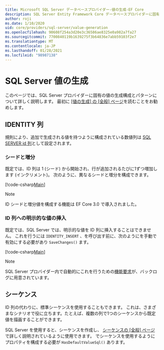 ```yaml
---
title: Microsoft SQL Server データベースプロバイダー-値の生成-EF Core
description: SQL Server Entity Framework Core データベースプロバイダーに固有の値生成パターン
author: roji
ms.date: 1/10/2020
uid: core/providers/sql-server/value-generation
ms.openlocfilehash: 90608f254a3d20e3c36586ae8325e0a982a7fa27
ms.sourcegitcommit: 7700840119b1639275f3b64836e7abb59103f2e7
ms.translationtype: MT
ms.contentlocale: ja-JP
ms.lasthandoff: 01/28/2021
ms.locfileid: "98987138"
---
```

# <a name="sql-server-value-generation"></a>SQL Server 値の生成

このページでは、SQL Server プロバイダーに固有の値の生成構成とパターンについて詳しく説明します。 最初に [ [値の生成] の [全般] ページ](xref:core/modeling/generated-properties)を読むことをお勧めします。

## <a name="identity-columns"></a>IDENTITY 列

規則により、追加で生成される値を持つように構成されている数値列は [SQL SERVER id 列](https://docs.microsoft.com/sql/t-sql/statements/create-table-transact-sql-identity-property)として設定されます。

### <a name="seed-and-increment"></a>シードと増分

既定では、ID 列は 1 (シード) から開始され、行が追加されるたびに1ずつ増加します (インクリメント)。 次のように、異なるシードと増分を構成できます。

[!code-csharp[Main](../../../../samples/core/SqlServer/ValueGeneration/IdentityOptionsContext.cs?name=IdentityOptions&highlight=5)]

> [!NOTE]
> ID シードと増分値を構成する機能は EF Core 3.0 で導入されました。

### <a name="inserting-explicit-values-into-identity-columns"></a>ID 列への明示的な値の挿入

既定では、SQL Server では、明示的な値を ID 列に挿入することはできません。 これを行うには `IDENTITY_INSERT` 、を呼び出す前に、次のようにを手動で有効にする必要があり `SaveChanges()` ます。

[!code-csharp[Main](../../../../samples/core/SqlServer/ValueGeneration/ExplicitIdentityValues.cs?name=ExplicitIdentityValues)]

> [!NOTE]
> SQL Server プロバイダー内で自動的にこれを行うための[機能要求](https://github.com/aspnet/EntityFramework/issues/703)が、バックログに用意されています。

## <a name="sequences"></a>シーケンス

ID 列の代わりに、標準シーケンスを使用することもできます。 これは、さまざまなシナリオで役に立ちます。たとえば、複数の列で1つのシーケンスから既定値を描画することができます。

SQL Server を使用すると、シーケンスを作成し、 [シーケンスの [全般] ページ](xref:core/modeling/sequences)で詳しく説明されているように使用できます。 でシーケンスを使用するようにプロパティを構成する必要が `HasDefaultValueSql()` あります。
